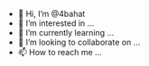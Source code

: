 - 👋 Hi, I’m @4bahat
- 👀 I’m interested in ...
- 🌱 I’m currently learning ...
- 💞️ I’m looking to collaborate on ...
- 📫 How to reach me ...

<!---
4bahat/4bahat is a ✨ special ✨ repository because its `README.md` (this file) appears on your GitHub profile.
You can click the Preview link to take a look at your changes.
--->
